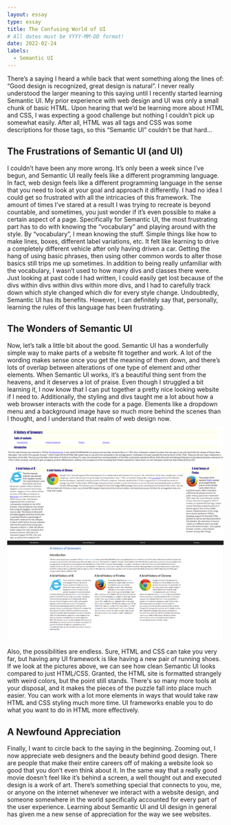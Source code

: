 ```yaml
---
layout: essay
type: essay
title: The Confusing World of UI
# All dates must be YYYY-MM-DD format!
date: 2022-02-24
labels:
  - Semantic UI
---
```


There’s a saying I heard a while back that went something along the lines of: “Good design is recognized, great design is natural”. I never really understood the larger meaning to this saying until I recently started learning Semantic UI. My prior experience with web design and UI was only a small chunk of basic HTML. Upon hearing that we’d be learning more about HTML and CSS, I was expecting a good challenge but nothing I couldn’t pick up somewhat easily. After all, HTML was all tags and CSS was some descriptions for those tags, so this “Semantic UI” couldn’t be that hard…

## The Frustrations of Semantic UI (and UI)

I couldn’t have been any more wrong. It’s only been a week since I’ve begun, and Semantic UI really feels like a different programming language. In fact, web design feels like a different programming language in the sense that you need to look at your goal and approach it differently. I had no idea I could get so frustrated with all the intricacies of this framework. The amount of times I’ve stared at a result I was trying to recreate is beyond countable, and sometimes, you just wonder if it’s even possible to make a certain aspect of a page. Specifically for Semantic UI, the most frustrating part has to do with knowing the “vocabulary” and playing around with the style. By “vocabulary”, I mean knowing the stuff. Simple things like how to make lines, boxes, different label variations, etc. It felt like learning to drive a completely different vehicle after only having driven a car. Getting the hang of using basic phrases, then using other common words to alter those basics still trips me up sometimes. In addition to being really unfamiliar with the vocabulary, I wasn’t used to how many divs and classes there were. Just looking at past code I had written, I could easily get lost because of the divs within divs within divs within more divs, and I had to carefully track down which style changed which div for every style change. Undoubtedly, Semantic UI has its benefits. However, I can definitely say that, personally, learning the rules of this language has been frustrating.

## The Wonders of Semantic UI

Now, let’s talk a little bit about the good. Semantic UI has a wonderfully simple way to make parts of a website fit together and work. A lot of the wording makes sense once you get the meaning of them down, and there’s lots of overlap between alterations of one type of element and other elements. When Semantic UI works, it’s a beautiful thing sent from the heavens, and it deserves a lot of praise. Even though I struggled a bit learning it, I now know that I can put together a pretty nice looking website if I need to. Additionally, the styling and divs taught me a lot about how a web browser interacts with the code for a page. Elements like a dropdown menu and a background image have so much more behind the scenes than I thought, and I understand that realm of web design now.

<div style="text-align: center">
<img src="/images/browserhistoryhtml.png" alt="browserhistoryhtml" style="width: 800px;">

<img src="/images/browserhistorysemantic.png" alt="browserhistorysemantic" style="width: 800px;">
</div>

Also, the possibilities are endless. Sure, HTML and CSS can take you very far, but having any UI framework is like having a new pair of running shoes. If we look at the pictures above, we can see how clean Semantic UI looks compared to just HTML/CSS. Granted, the HTML site is formatted strangely with weird colors, but the point still stands. There's so many more tools at your disposal, and it makes the pieces of the puzzle fall into place much easier. You can work with a lot more elements in ways that would take raw HTML and CSS styling much more time. UI frameworks enable you to do what you want to do in HTML more effectively.

## A Newfound Appreciation

Finally, I want to circle back to the saying in the beginning. Zooming out, I now appreciate web designers and the beauty behind good design. There are people that make their entire careers off of making a website look so good that you don’t even think about it. In the same way that a really good movie doesn’t feel like it’s behind a screen, a well thought out and executed design is a work of art. There’s something special that connects to you, me, or anyone on the internet whenever we interact with a website design, and someone somewhere in the world specifically accounted for every part of the user experience. Learning about Semantic UI and UI design in general has given me a new sense of appreciation for the way we see websites. 
